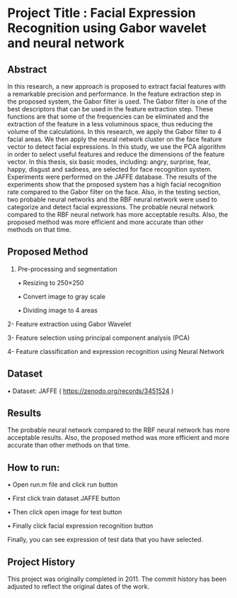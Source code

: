 # Project Title : Facial Expression Recognition using Gabor wavelet and neural network

## Abstract
In this research, a new approach is proposed to extract facial features with a remarkable precision and performance. In the feature extraction step in the proposed system, the Gabor filter is used. The Gabor filter is one of the best descriptors that can be used in the feature extraction step. These functions are that some of the frequencies can be eliminated and the extraction of the feature in a less voluminous space, thus reducing the volume of the calculations. In this research, we apply the Gabor filter to 4 facial areas. We then apply the neural network cluster on the face feature vector to detect facial expressions. In this study, we use the PCA algorithm in order to select useful features and reduce the dimensions of the feature vector. In this thesis, six basic modes, including: angry, surprise, fear, happy, disgust and sadness, are selected for face recognition system. Experiments were performed on the JAFFE database. The results of the experiments show that the proposed system has a high facial recognition rate compared to the Gabor filter on the face. Also, in the testing section, two probable neural networks and the RBF neural network were used to categorize and detect facial expressions. The probable neural network compared to the RBF neural network has more acceptable results. Also, the proposed method was more efficient and more accurate than other methods on that time.


## Proposed Method

1. Pre-processing and segmentation
   
   •	Resizing to 250×250

   •	Convert image to gray scale

   •	Dividing image to 4 areas

2-	Feature extraction using Gabor Wavelet

3-	Feature selection using principal component analysis (PCA)

4-	Feature classification and expression recognition using Neural Network

## Dataset
•	Dataset: JAFFE ( https://zenodo.org/records/3451524 )


## Results
The probable neural network compared to the RBF neural network has more acceptable results. Also, the proposed method was more efficient and more accurate than other methods on that time.

## How to run:

•	Open run.m file and click run button

•	First click train dataset JAFFE button

•	Then click open image for test button

•	Finally click facial expression recognition button

Finally, you can see expression of test data that you have selected.



## Project History
This project was originally completed in 2011. The commit history has been adjusted to reflect the original dates of the work.
